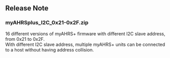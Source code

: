 ## Release Note

### myAHRSplus_I2C_0x21-0x2F.zip
16 different versions of myAHRS+ firmware with different I2C slave address, from 0x21 to 0x2F.</br>
With different I2C slave address, multiple myAHRS+ units can be connected to a host without having address collision.
